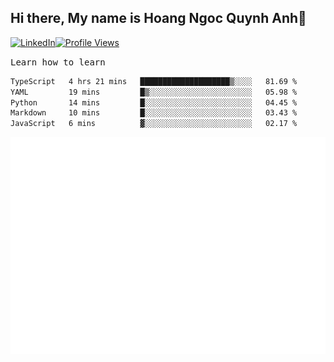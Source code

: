 ## Hi there, My name is Hoang Ngoc Quynh Anh👋

[![LinkedIn](https://img.shields.io/badge/LinkedIn-0077B5?style=flat&logo=linkedin&logoColor=white)](https://www.linkedin.com/in/quynhanh572004/)[![Profile Views](https://komarev.com/ghpvc/?username=quynhanhhoang572004&color=blue&style=flat-square)](https://github.com/quynhanhhoang572004)  

<samp> Learn how to learn <samp> 




<!--START_SECTION:waka-->

```txt
TypeScript   4 hrs 21 mins   ████████████████████▒░░░░   81.69 %
YAML         19 mins         █▒░░░░░░░░░░░░░░░░░░░░░░░   05.98 %
Python       14 mins         █░░░░░░░░░░░░░░░░░░░░░░░░   04.45 %
Markdown     10 mins         █░░░░░░░░░░░░░░░░░░░░░░░░   03.43 %
JavaScript   6 mins          ▓░░░░░░░░░░░░░░░░░░░░░░░░   02.17 %
```

<!--END_SECTION:waka-->

![Full-year Contribution Calendar](https://github.com/quynhanhhoang572004/quynhanhhoang572004/blob/main/metrics.plugin.isocalendar.fullyear.svg)

